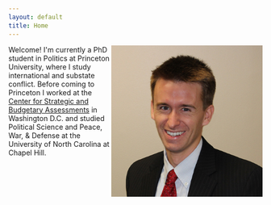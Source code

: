 ```yaml
---
layout: default
title: Home
---
```


<img align="right" src="public/bc.jpg" width="300" height="300" margin="50">

Welcome! I'm currently a PhD student in Politics at Princeton University, where I study international and substate conflict. Before coming to Princeton I worked at the [Center for Strategic and Budgetary Assessments](http://http://csbaonline.org/) in Washington D.C. and studied Political Science and Peace, War, & Defense at the University of North Carolina at Chapel Hill.